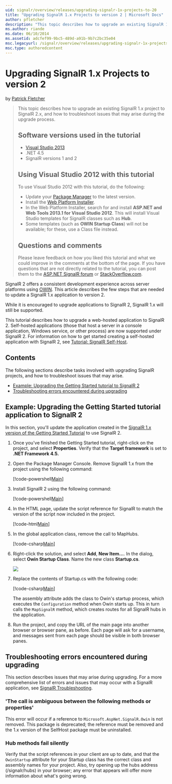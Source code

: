 ```yaml
---
uid: signalr/overview/releases/upgrading-signalr-1x-projects-to-20
title: "Upgrading SignalR 1.x Projects to version 2 | Microsoft Docs"
author: pfletcher
description: "This topic describes how to upgrade an existing SignalR 1.x project to SignalR 2.x, and how to troubleshoot issues that may arise during the upgrade process...."
ms.author: riande
ms.date: 06/10/2014
ms.assetid: adcfef99-9bc5-489d-a91b-9b7c2bc35e04
msc.legacyurl: /signalr/overview/releases/upgrading-signalr-1x-projects-to-20
msc.type: authoredcontent
---
```

Upgrading SignalR 1.x Projects to version 2
====================
by [Patrick Fletcher](https://github.com/pfletcher)

> This topic describes how to upgrade an existing SignalR 1.x project to SignalR 2.x, and how to troubleshoot issues that may arise during the upgrade process.
>
> ## Software versions used in the tutorial
>
>
> - [Visual Studio 2013](https://my.visualstudio.com/Downloads?q=visual%20studio%202013)
> - .NET 4.5
> - SignalR versions 1 and 2
>
>
>
> ## Using Visual Studio 2012 with this tutorial
>
>
> To use Visual Studio 2012 with this tutorial, do the following:
>
> - Update your [Package Manager](http://docs.nuget.org/docs/start-here/installing-nuget) to the latest version.
> - Install the [Web Platform Installer](https://www.microsoft.com/web/downloads/platform.aspx).
> - In the Web Platform Installer, search for and install **ASP.NET and Web Tools 2013.1 for Visual Studio 2012**. This will install Visual Studio templates for SignalR classes such as **Hub**.
> - Some templates (such as **OWIN Startup Class**) will not be available; for these, use a Class file instead.
>
>
> ## Questions and comments
>
> Please leave feedback on how you liked this tutorial and what we could improve in the comments at the bottom of the page. If you have questions that are not directly related to the tutorial, you can post them to the [ASP.NET SignalR forum](https://forums.asp.net/1254.aspx/1?ASP+NET+SignalR) or [StackOverflow.com](http://stackoverflow.com/).


SignalR 2 offers a consistent development experience across server platforms using [OWIN](http://owin.org). This article describes the few steps that are needed to update a SignalR 1.x application to version 2.

While it is encouraged to upgrade applications to SignalR 2, SignalR 1.x will still be supported.

This tutorial describes how to upgrade a web-hosted application to SignalR 2. Self-hosted applications (those that host a server in a console application, Windows service, or other process) are now supported under SignalR 2. For information on how to get started creating a self-hosted application with SignalR 2, see [Tutorial: SignalR Self-Host](../deployment/tutorial-signalr-self-host.md).

## Contents

The following sections describe tasks involved with upgrading SignalR projects, and how to troubleshoot issues that may arise.

- [Example: Upgrading the Getting Started tutorial to SignalR 2](#example)
- [Troubleshooting errors encountered during upgrading](#troubleshooting)

<a id="example"></a>

## Example: Upgrading the Getting Started tutorial application to SignalR 2

In this section, you'll update the application created in the [SignalR 1.x version of the Getting Started Tutorial](../older-versions/index.md) to use SignalR 2.

1. Once you've finished the Getting Started tutorial, right-click on the project, and select **Properties**. Verify that the **Target framework** is set to **.NET Framework 4.5.**
2. Open the Package Manager Console. Remove SignalR 1.x from the project using the following command:

    [!code-powershell[Main](upgrading-signalr-1x-projects-to-20/samples/sample1.ps1)]
3. Install SignalR 2 using the following command:

    [!code-powershell[Main](upgrading-signalr-1x-projects-to-20/samples/sample2.ps1)]
4. In the HTML page, update the script reference for SignalR to match the version of the script now included in the project.

    [!code-html[Main](upgrading-signalr-1x-projects-to-20/samples/sample3.html)]
5. In the global application class, remove the call to MapHubs.

    [!code-csharp[Main](upgrading-signalr-1x-projects-to-20/samples/sample4.cs)]
6. Right-click the solution, and select **Add**, **New Item...**. In the dialog, select **Owin Startup Class**. Name the new class **Startup.cs**.

    ![](upgrading-signalr-1x-projects-to-20/_static/image1.png)
7. Replace the contents of Startup.cs with the following code:

    [!code-csharp[Main](upgrading-signalr-1x-projects-to-20/samples/sample5.cs)]

    The assembly attribute adds the class to Owin's startup process, which executes the `Configuration` method when Owin starts up. This in turn calls the `MapSignalR` method, which creates routes for all SignalR hubs in the application.
8. Run the project, and copy the URL of the main page into another browser or browser pane, as before. Each page will ask for a username, and messages sent from each page should be visible in both browser panes.

<a id="troubleshooting"></a>

## Troubleshooting errors encountered during upgrading

This section describes issues that may arise during upgrading. For a more comprehensive list of errors and issues that may occur with a SignalR application, see [SignalR Troubleshooting](../testing-and-debugging/troubleshooting.md).

### 'The call is ambiguous between the following methods or properties'

This error will occur if a reference to `Microsoft.AspNet.SignalR.Owin` is not removed. This package is deprecated; the reference must be removed and the 1.x version of the SelfHost package must be uninstalled.

### Hub methods fail silently

Verify that the script references in your client are up to date, and that the `OwinStartup` attribute for your Startup class has the correct class and assembly names for your project. Also, try opening up the hubs address (/signalr/hubs) in your browser; any error that appears will offer more information about what's going wrong.
